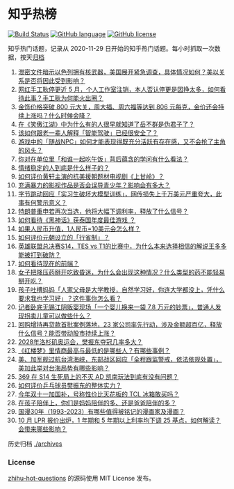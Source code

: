 # 知乎热榜
[![Build Status](https://github.com/ToWeLong/zhihu-hot-questions/workflows/CI/badge.svg)](https://github.com/ToWeLong/zhihu-hot-questions/actions)
[![GitHub language](https://img.shields.io/badge/language-golang-orange.svg)](https://golang.org/)
[![GitHub license](https://img.shields.io/github/license/ToWeLong/zhihu-hot-questions)](https://github.com/ToWeLong/zhihu-hot-questions/blob/main/LICENSE)

知乎热门话题，记录从 2020-11-29 日开始的知乎热门话题。每小时抓取一次数据，按天[归档](./archives)

<!-- BEGIN -->

1. [泄密文件暗示以色列拥有核武器，美国展开紧急调查，具体情况如何？美以关系是否将因此受到影响？](https://www.zhihu.com/question/1543405716)
1. [网红手工耿停更近 5 月，个人工作室注销，本人否认停更是因挣太多，如何看待此事？手工耿为何能火出圈？](https://www.zhihu.com/question/1459434772)
1. [金饰价格突破 800 元大关，周大福、周六福等达到 806 元每克，金价还会持续上涨吗？什么时候会降？](https://www.zhihu.com/question/1360917741)
1. [在《笑傲江湖》中为什么有的人很早就知道了岳不群是伪君子了？](https://www.zhihu.com/question/1465172058)
1. [该如何跟老一辈人解释「智能驾驶」已经很安全了？](https://www.zhihu.com/question/735087236)
1. [游戏中的「随战NPC」如何才能表现得既充分活跃有存在感，又不会抢了主角的风头？](https://www.zhihu.com/question/1558924350)
1. [你对在单位里「和谁一起吃午饭」背后蕴含的学问有什么看法？](https://www.zhihu.com/question/430069520)
1. [情绪稳定的人到底是什么样子的？](https://www.zhihu.com/question/617541493)
1. [如何评价黄轩主演的抗美援朝题材电视剧《上甘岭》？](https://www.zhihu.com/question/870273797)
1. [充满暴力的影视作品是否会误导青少年？影响会有多大？](https://www.zhihu.com/question/808493404)
1. [字节跳动回应「实习生破坏大模型训练」，网传损失上千万美元严重夸大，此事有何警示意义？](https://www.zhihu.com/question/1369530836)
1. [特朗普重申若再次当选，他将大幅下调利率，释放了什么信号？](https://www.zhihu.com/question/1553416540)
1. [如何看待《黑神话》获泰国年度最佳游戏 ？](https://www.zhihu.com/question/1570943801)
1. [如果人民币升值，1人民币=10美元会怎么样？](https://www.zhihu.com/question/665438649)
1. [如何评价元朝设立的「行省制」？](https://www.zhihu.com/question/56574188)
1. [英雄联盟总决赛S14，TES vs T1的比赛中，为什么本来选择相信的解说王多多能被打到破防？](https://www.zhihu.com/question/1482073437)
1. [如何看待现在的前端？](https://www.zhihu.com/question/634451206)
1. [女子把降压药掰开吃致昏迷，为什么会出现这种情况？什么类型的药不能轻易掰开吃？](https://www.zhihu.com/question/1497941420)
1. [孩子吐槽妈妈「人家父母是大学教授，自然学习好，你连大学都没上，凭什么要求我也学习好」？这件事你怎么看？](https://www.zhihu.com/question/1256699545)
1. [记者卧底无锡江阴贩婴现场「一个婴儿换来一袋 7.8 万元的钞票」，普通人发现拐卖儿童可以做些什么？](https://www.zhihu.com/question/1458351548)
1. [回购增持再贷款首批案例落地，23 家公司率先行动，涉及金额超百亿，释放什么信号？能否带动股市持续上涨？](https://www.zhihu.com/question/1496288135)
1. [2028年洛杉矶奥运会，樊振东夺冠几率多大？](https://www.zhihu.com/question/1549447657)
1. [《红楼梦》里情商最高与最低的是哪些人？有哪些事例？](https://www.zhihu.com/question/27211563)
1. [美、加军舰过航台湾海峡，东部战区回应「全程跟监警戒，依法依规处置」，美加此举对台海局势有哪些影响？](https://www.zhihu.com/question/1543188878)
1. [369 在 S14 生死局上的不灭 AD 凯南玩法到底有没有问题？](https://www.zhihu.com/question/1556562590)
1. [如何评价乒乓球员樊振东的整体实力？](https://www.zhihu.com/question/766020763)
1. [今年双十一加国补，号称性价比天花板的 TCL 冰箱敢买吗？](https://www.zhihu.com/question/1546431573)
1. [在孩子陪伴上，你们是妈妈陪伴的多、还是爸爸陪伴的多？](https://www.zhihu.com/question/1510418444)
1. [国漫30年（1993-2023）有哪些值得被铭记的漫画家及漫画？](https://www.zhihu.com/question/781887751)
1. [10 月 LPR 报价出炉，1 年期和 5 年期以上利率均下调 25 基点，如何解读？会带来哪些影响？](https://www.zhihu.com/question/1547668695)

<!-- END -->

历史归档 [./archives](./archives)


### License
[zhihu-hot-questions](https://github.com/towelong/zhihu-hot-questions) 的源码使用 MIT License 发布。